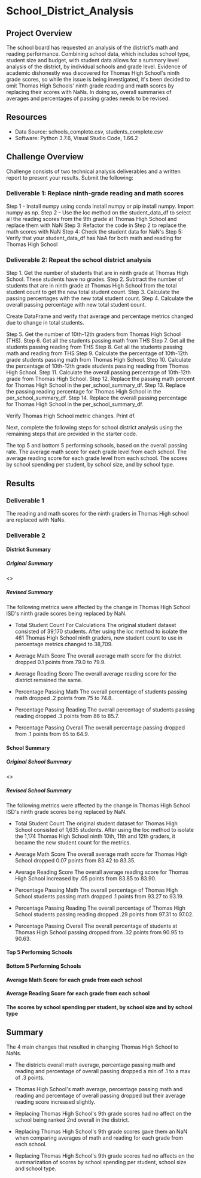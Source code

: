 # School_District_Analysis
## Project Overview
The school board has requested an analysis of the district's math and reading performance. Combining school data, which includes school type, student size and budget, with student data allows for a summary level analysis of the district, by individual schools and grade level. Evidence of academic dishonestly was discovered for Thomas High School's ninth grade scores, so while the issue is being investigated, it's been decided to omit Thomas High Schools' ninth grade reading and math scores by replacing their scores with NaNs. In doing so, overall summaries of averages and percentages of passing grades needs to be revised. 

## Resources
- Data Source: schools_complete.csv, students_complete.csv
- Software: Python 3.7.6, Visual Studio Code, 1.66.2

## Challenge Overview

Challenge consists of two technical analysis deliverables and a written report to present your results. Submit the following:

### Deliverable 1: Replace ninth-grade reading and math scores

Step 1 - Install numpy using conda install numpy or pip install numpy. Import numpy as np.
Step 2 -  Use the loc method on the student_data_df to select all the reading scores from the 9th grade at Thomas High School and replace them with NaN
Step 3: Refactor the code in Step 2 to replace the math scores with NaN
Step 4: Check the student data for NaN's
Step 5: Verify that your student_data_df has NaA for both math and reading for Thomas High School

### Deliverable 2: Repeat the school district analysis
Step 1. Get the number of students that are in ninth grade at Thomas High School. These students have no grades. 
Step 2. Subtract the number of students that are in ninth grade at Thomas High School from the total student count to get the new total student count.
Step 3. Calculate the passing percentages with the new total student count.
Step 4. Calculate the overall passing percentage with new total student count.

Create DataFrame and verify that average and percentage metrics changed due to change in total students. 

Step 5.  Get the number of 10th-12th graders from Thomas High School (THS).
Step 6. Get all the students passing math from THS
Step 7. Get all the students passing reading from THS
Step 8. Get all the students passing math and reading from THS
Step 9. Calculate the percentage of 10th-12th grade students passing math from Thomas High School. 
Step 10. Calculate the percentage of 10th-12th grade students passing reading from Thomas High School.
Step 11. Calculate the overall passing percentage of 10th-12th grade from Thomas High School. 
Step 12. Replace the passing math percent for Thomas High School in the per_school_summary_df.
Step 13. Replace the passing reading percentage for Thomas High School in the per_school_summary_df.
Step 14. Replace the overall passing percentage for Thomas High School in the per_school_summary_df.

Verify Thomas High School metric changes. Print df.

Next, complete the following steps for school district analysis using the remaining steps that are provided in the starter code.

The top 5 and bottom 5 performing schools, based on the overall passing rate.
The average math score for each grade level from each school.
The average reading score for each grade level from each school.
The scores by school spending per student, by school size, and by school type.

## Results

### Deliverable 1

The reading and math scores for the ninth graders in Thomas High school are replaced with NaNs.

<Insert NaA>

### Deliverable 2

#### District Summary

##### Original Summary
<<Insert Original Summary>>
##### Revised Summary
<Insert Revised Summary>

The following metrics were affected by the change in Thomas High School ISD's ninth grade scores being replaced by NaN.

- Total Student Count For Calculations
The original student dataset consisted of 39,170 students. After using the loc method to isolate the 461 Thomas High School ninth graders, new student count to use in percentage metrics changed to 38,709.

- Average Math Score
The overall average math score for the district dropped 0.1 points from 79.0 to 79.9. 

- Average Reading Score
The overall average reading score for the district remained the same.

- Percentage Passing Math
The overall percentage of students passing math dropped .2 points from 75 to 74.8.

- Percentage Passing Reading
The overall percentage of students passing reading dropped .3 points from 86 to 85.7.

- Percentage Passing Overall
The overall percentage passing dropped from .1 points from 65 to 64.9.

#### School Summary
##### Original School Summary
<<Insert Original Summary>>
##### Revised School Summary
<Insert Revised Summary>

The following metrics were affected by the change in Thomas High School ISD's ninth grade scores being replaced by NaN.

- Total Student Count
The original student dataset for Thomas High School consisted of 1,635 students. After using the loc method to isolate the 1,174 Thomas High School ninth 10th, 11th and 12th graders, it became the new student count for the metrics.

- Average Math Score
The overall average math score for Thomas High School dropped 0.07 points from 83.42 to 83.35. 

- Average Reading Score
The overall average reading score for Thomas High School increased by .05 points from 83.85 to 83.90.

- Percentage Passing Math
The overall percentage of Thomas High School students passing math dropped .1 points from 93.27 to 93.19.

- Percentage Passing Reading
The overall percentage of Thomas High School students passing reading dropped .29 points from 97.31 to 97.02.

- Percentage Passing Overall
The overall percentage of students at Thomas High School passing dropped from .32 points from 90.95 to 90.63.

#### Top 5 Performing Schools

#### Bottom 5 Performing Schools

#### Average Math Score for each grade from each school

#### Average Reading Score for each grade from each school

#### The scores by school spending per student, by school size and by school type

## Summary

The 4 main changes that resulted in changing Thomas High School to NaNs.
- The districts overall math average, percentage passing math and reading and percentage of overall passing dropped a min of .1 to a max of .3 points.

- Thomas High School's math average, percentage passing math and reading and percentage of overall passing dropped but their average reading score increased slightly.

- Replacing Thomas High School's 9th grade scores had no affect on the school being ranked 2nd overall in the district.

- Replacing Thomas High School's 9th grade scores gave them an NaN when comparing averages of math and reading for each grade from each school.

- Replacing Thomas High School's 9th grade scores had no affects on the summarization of scores by school spending per student, school size and school type.



